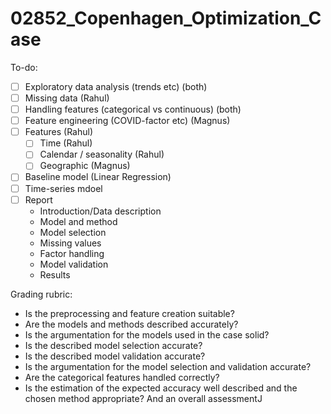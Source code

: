 # 02852_Copenhagen_Optimization_Case

To-do:
- [ ] Exploratory data analysis (trends etc) (both)
- [ ] Missing data (Rahul)
- [ ] Handling features (categorical vs continuous) (both)
- [ ] Feature engineering (COVID-factor etc) (Magnus)
- [ ] Features (Rahul)
    - [ ] Time (Rahul)
    - [ ] Calendar / seasonality (Rahul)
    - [ ] Geographic (Magnus)
- [ ] Baseline model (Linear Regression)
- [ ] Time-series mdoel
- [ ] Report
    - Introduction/Data description
    - Model and method
    - Model selection
    - Missing values
    - Factor handling
    - Model validation
    - Results

Grading rubric:
- Is the preprocessing and feature creation suitable?
- Are the models and methods described accurately?
- Is the argumentation for the models used in the case solid?
- Is the described model selection accurate?
- Is the described model validation accurate?
- Is the argumentation for the model selection and validation accurate?
- Are the categorical features handled correctly?
- Is the estimation of the expected accuracy well described and the chosen method appropriate? And an overall assessmentJ
